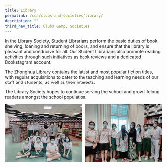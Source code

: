```yaml
---
title: Library
permalink: /cca/clubs-and-societies/library/
description: ""
third_nav_title: Clubs &amp; Societies
---
```

In the Library Society, Student Librarians perform the basic duties of book shelving, loaning and returning of books, and ensure that the library is pleasant and conducive for all. Our Student Librarians also promote reading activities through such initiatives as book reviews and a dedicated Bookstagram account. 

The Zhonghua Library contains the latest and most popular fiction titles, with regular acquisitions to cater to the teaching and learning needs of our staff and students, as well as their interests. 

The Library Society hopes to continue serving the school and grow lifelong readers amongst the school population.

<img src="/images/lib1.jpg" style="width:49%" align="left">
<img src="/images/lib2.jpg" style="width:49%" align="right">